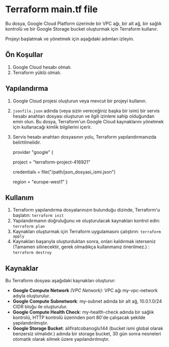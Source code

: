 # Terraform main.tf file

Bu dosya, Google Cloud Platform üzerinde bir VPC ağı, bir alt ağ, bir sağlık kontrolü ve bir Google Storage bucket oluşturmak için Terraform kullanır. 

Projeyi başlatmak ve yönetmek için aşağıdaki adımları izleyin.

## Ön Koşullar

1. Google Cloud hesabı olmalı.
2. Terraform yüklü olmalı.

## Yapılandırma
1. Google Cloud projesi oluşturun veya mevcut bir projeyi kullanın.
2. `jsonfile.json` adında (veya sizin vereceğiniz başka bir isim) bir servis hesabı anahtarı dosyası oluşturun ve ilgili izinlere sahip olduğundan emin olun. Bu dosya, Terraform'un Google Cloud kaynaklarını yönetmek için kullanacağı kimlik bilgilerini içerir.
3. Servis hesabı anahtarı dosyasının yolu, Terraform yapılandırmanızda belirtilmelidir.

    provider "google" {
   
    project     = "terraform-project-416921"
   
    credentials = file("/path/json_dosyasi_ismi.json")
   
    region      = "europe-west1"
    }

## Kullanım
1. Terraform yapılandırma dosyalarınızın bulunduğu dizinde, Terraform'u başlatın:
   `terraform init`
2. Yapılandırmanın doğruluğunu ve oluşturulacak kaynakları kontrol edin:
   `terraform plan`
3. Kaynakları oluşturmak için Terraform uygulamasını çalıştırın:
   `terraform apply`
4. Kaynakları başarıyla oluşturduktan sonra, onları kaldırmak isterseniz (Tamamen silinecektir, gerek olmadıkça kullanmanız önerilmez.) :
   `terraform destroy`

## Kaynaklar
Bu Terraform dosyası aşağıdaki kaynakları oluşturur:

- **Google Compute Network** *(VPC Network)*: VPC ağı my-vpc-network adıyla oluşturulur.
- **Google Compute Subnetwork**: my-subnet adında bir alt ağ, 10.0.1.0/24 CIDR bloğu ile oluşturulur.
- **Google Compute Health Check**: my-health-check adında bir sağlık kontrolü, HTTP kontrolü üzerinden port 80'de çalışacak şekilde yapılandırılmıştır.
- **Google Storage Bucket**: alifiratcobanoglu144 (bucket ismi global olarak benzersiz olmalıdır.) adında bir storage bucket, 30 gün sonra nesneleri otomatik olarak silmek üzere yapılandırılmıştır.
